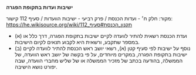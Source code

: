 **ישיבות ועדות בתקופת הפגרה**

מקור: חלק ח׳ - ועדות הכנסת / פרק רביעי - ישיבות הוועדות / סעיף 112
קישור: https://he.wikisource.org/wiki/תקנון_הכנסת#סעיף_112

 * (א) ועדת הכנסת רשאית להתיר לוועדה לקיים ישיבות בתקופת הפגרה, דרך כלל או במספר שתקבע, ורשאית היא לקבוע תנאים לקיום הישיבות.
 * (ב) נוסף על ישיבות לפי סעיף קטן (א), רשאי יושב ראש הכנסת להתיר לוועדה לקיים ישיבות בתקופת הפגרה, במקרים מיוחדים, על פי בקשה של יושב ראש הוועדה, של הממשלה, בהודעה בכתב של מזכיר הממשלה או של שליש מחברי הוועדה, שבה יפורט נושא הישיבה.